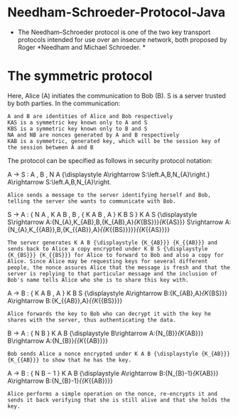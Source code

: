 # Needham-Schroeder-Protocol-Java
* The Needham–Schroeder protocol is one of the two key transport protocols intended for use over an insecure network, both proposed by Roger *Needham and Michael Schroeder. *
# The symmetric protocol
Here, Alice (A) initiates the communication to Bob (B). S is a server trusted by both parties. In the communication:

    A and B are identities of Alice and Bob respectively
    KAS is a symmetric key known only to A and S
    KBS is a symmetric key known only to B and S
    NA and NB are nonces generated by A and B respectively
    KAB is a symmetric, generated key, which will be the session key of the session between A and B

The protocol can be specified as follows in security protocol notation:

A → S : A , B , N A {\displaystyle A\rightarrow S:\left.A,B,N_{A}\right.} A\rightarrow S:\left.A,B,N_{A}\right.

    Alice sends a message to the server identifying herself and Bob, telling the server she wants to communicate with Bob.

S → A : { N A , K A B , B , { K A B , A } K B S } K A S {\displaystyle S\rightarrow A:\{N_{A},K_{AB},B,\{K_{AB},A\}_{K_{BS}}\}_{K_{AS}}} S\rightarrow A:\{N_{A},K_{{AB}},B,\{K_{{AB}},A\}_{{K_{{BS}}}}\}_{{K_{{AS}}}}

    The server generates K A B {\displaystyle {K_{AB}}} {K_{{AB}}} and sends back to Alice a copy encrypted under K B S {\displaystyle {K_{BS}}} {K_{{BS}}} for Alice to forward to Bob and also a copy for Alice. Since Alice may be requesting keys for several different people, the nonce assures Alice that the message is fresh and that the server is replying to that particular message and the inclusion of Bob's name tells Alice who she is to share this key with.

A → B : { K A B , A } K B S {\displaystyle A\rightarrow B:\{K_{AB},A\}_{K_{BS}}} A\rightarrow B:\{K_{{AB}},A\}_{{K_{{BS}}}}

    Alice forwards the key to Bob who can decrypt it with the key he shares with the server, thus authenticating the data.

B → A : { N B } K A B {\displaystyle B\rightarrow A:\{N_{B}\}_{K_{AB}}} B\rightarrow A:\{N_{B}\}_{{K_{{AB}}}}

    Bob sends Alice a nonce encrypted under K A B {\displaystyle {K_{AB}}} {K_{{AB}}} to show that he has the key.

A → B : { N B − 1 } K A B {\displaystyle A\rightarrow B:\{N_{B}-1\}_{K_{AB}}} A\rightarrow B:\{N_{B}-1\}_{{K_{{AB}}}}

    Alice performs a simple operation on the nonce, re-encrypts it and sends it back verifying that she is still alive and that she holds the key. 
